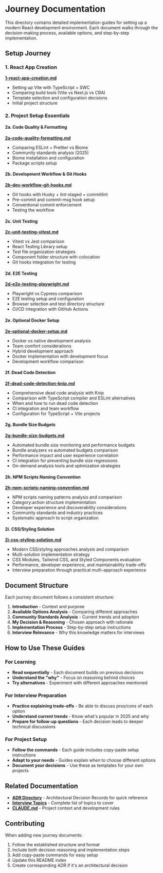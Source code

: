 # Journey Documentation

This directory contains detailed implementation guides for setting up a modern React development environment. Each document walks through the decision-making process, available options, and step-by-step implementation.

## Setup Journey

### 1. React App Creation
**[1-react-app-creation.md](1-react-app-creation.md)**
- Setting up Vite with TypeScript + SWC
- Comparing build tools (Vite vs Next.js vs CRA)
- Template selection and configuration decisions
- Initial project structure

### 2. Project Setup Essentials

#### 2a. Code Quality & Formatting
**[2a-code-quality-formatting.md](2a-code-quality-formatting.md)**
- Comparing ESLint + Prettier vs Biome
- Community standards analysis (2025)
- Biome installation and configuration
- Package scripts setup

#### 2b. Development Workflow & Git Hooks
**[2b-dev-workflow-git-hooks.md](2b-dev-workflow-git-hooks.md)**
- Git hooks with Husky + lint-staged + commitlint
- Pre-commit and commit-msg hook setup
- Conventional commit enforcement
- Testing the workflow

#### 2c. Unit Testing
**[2c-unit-testing-vitest.md](2c-unit-testing-vitest.md)**
- Vitest vs Jest comparison
- React Testing Library setup
- Test file organization strategies
- Component folder structure with colocation
- Git hooks integration for testing

#### 2d. E2E Testing
**[2d-e2e-testing-playwright.md](2d-e2e-testing-playwright.md)**
- Playwright vs Cypress comparison
- E2E testing setup and configuration
- Browser selection and test directory structure
- CI/CD integration with GitHub Actions

#### 2e. Optional Docker Setup
**[2e-optional-docker-setup.md](2e-optional-docker-setup.md)**
- Docker vs native development analysis
- Team comfort considerations
- Hybrid development approach
- Docker implementation with development focus
- Development workflow comparison

#### 2f. Dead Code Detection
**[2f-dead-code-detection-knip.md](2f-dead-code-detection-knip.md)**
- Comprehensive dead code analysis with Knip
- Comparison with TypeScript compiler and ESLint alternatives
- When and how to run dead code detection
- CI integration and team workflow
- Configuration for TypeScript + Vite projects

#### 2g. Bundle Size Budgets
**[2g-bundle-size-budgets.md](2g-bundle-size-budgets.md)**
- Automated bundle size monitoring and performance budgets
- Bundle analyzers vs automated budgets comparison
- Performance impact and user experience correlation
- CI integration for preventing bundle size regressions
- On-demand analysis tools and optimization strategies

#### 2h. NPM Scripts Naming Convention
**[2h-npm-scripts-naming-convention.md](2h-npm-scripts-naming-convention.md)**
- NPM scripts naming patterns analysis and comparison
- Category:action structure implementation
- Developer experience and discoverability considerations
- Community standards and industry practices
- Systematic approach to script organization

#### 2i. CSS/Styling Solution
**[2i-css-styling-solution.md](2i-css-styling-solution.md)**
- Modern CSS/styling approaches analysis and comparison
- Multi-solution implementation strategy
- CSS Modules, Tailwind CSS, and Styled Components evaluation
- Performance, developer experience, and maintainability trade-offs
- Interview preparation through practical multi-approach experience

## Document Structure

Each journey document follows a consistent structure:

1. **Introduction** - Context and purpose
2. **Available Options Analysis** - Comparing different approaches
3. **Community Standards Analysis** - Current trends and adoption
4. **My Decision & Reasoning** - Chosen approach with rationale
5. **Implementation Process** - Step-by-step setup instructions
6. **Interview Relevance** - Why this knowledge matters for interviews

## How to Use These Guides

### For Learning
- **Read sequentially** - Each document builds on previous decisions
- **Understand the "why"** - Focus on reasoning behind choices
- **Try alternatives** - Experiment with different approaches mentioned

### For Interview Preparation
- **Practice explaining trade-offs** - Be able to discuss pros/cons of each option
- **Understand current trends** - Know what's popular in 2025 and why
- **Prepare for follow-up questions** - Each decision leads to deeper technical discussions

### For Project Setup
- **Follow the commands** - Each guide includes copy-paste setup instructions
- **Adapt to your needs** - Guides explain when to choose different options
- **Document your decisions** - Use these as templates for your own projects

## Related Documentation

- **[ADR Directory](../adr/README.md)** - Architectural Decision Records for quick reference
- **[Interview Topics](../interview-topics.md)** - Complete list of topics to cover
- **[CLAUDE.md](../CLAUDE.md)** - Project context and development rules

## Contributing

When adding new journey documents:
1. Follow the established structure and format
2. Include both decision reasoning and implementation steps
3. Add copy-paste commands for easy setup
4. Update this README index
5. Create corresponding ADR if it's an architectural decision